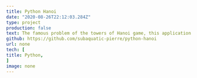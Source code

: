 ```yaml
---
title: Python Hanoi
date: "2020-08-26T22:12:03.284Z"
type: project
production: false
text: The famous problem of the towers of Hanoi game, this application simulates the playing the game. It uses a recursive algorithm to solve the problem.
github: https://github.com/subaquatic-pierre/python-hanoi
url: none
tech: [
title: Python,
]
image: none
---
```

